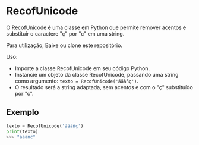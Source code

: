 # RecofUnicode

O RecofUnicode é uma classe em Python que permite remover acentos e substituir o caractere "ç" por "c" em uma string.


Para utilização, Baixe ou clone este repositório.

Uso:
   - Importe a classe RecofUnicode em seu código Python.
   - Instancie um objeto da classe RecofUnicode, passando uma string como argumento: `texto = RecofUnicode('áãàñç')`.
   - O resultado será a string adaptada, sem acentos e com o "ç" substituído por "c".


## Exemplo

```python
texto = RecofUnicode('áãàñç')
print(texto)
>>> "aaanc"
```
